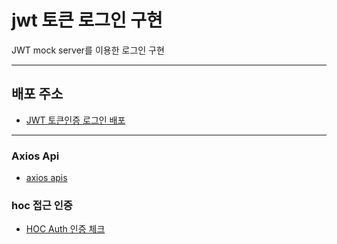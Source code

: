 # jwt 토큰 로그인 구현

JWT mock server를 이용한 로그인 구현

---

## 배포 주소

- [JWT 토큰인증 로그인 배포](https://jwt-project.vercel.app/)

---

### Axios Api

- [axios apis](https://github.com/coco-camel/jwt_project/tree/main/src/apis)

### hoc 접근 인증

- [HOC Auth 인증 체크](https://github.com/coco-camel/jwt_project/blob/main/src/hoc/auth.js)
